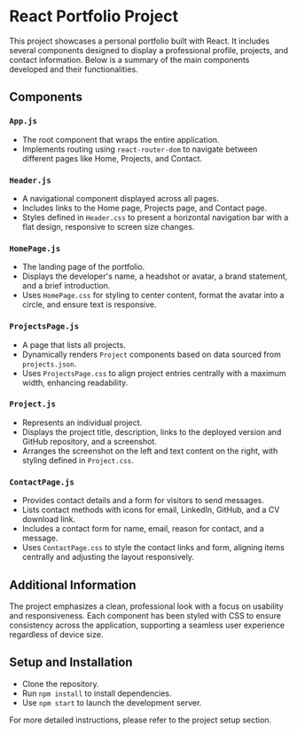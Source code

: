 # React Portfolio Project

This project showcases a personal portfolio built with React. It includes several components designed to display a professional profile, projects, and contact information. Below is a summary of the main components developed and their functionalities.

## Components

### `App.js`

- The root component that wraps the entire application.
- Implements routing using `react-router-dom` to navigate between different pages like Home, Projects, and Contact.

### `Header.js`

- A navigational component displayed across all pages.
- Includes links to the Home page, Projects page, and Contact page.
- Styles defined in `Header.css` to present a horizontal navigation bar with a flat design, responsive to screen size changes.

### `HomePage.js`

- The landing page of the portfolio.
- Displays the developer's name, a headshot or avatar, a brand statement, and a brief introduction.
- Uses `HomePage.css` for styling to center content, format the avatar into a circle, and ensure text is responsive.

### `ProjectsPage.js`

- A page that lists all projects.
- Dynamically renders `Project` components based on data sourced from `projects.json`.
- Uses `ProjectsPage.css` to align project entries centrally with a maximum width, enhancing readability.

### `Project.js`

- Represents an individual project.
- Displays the project title, description, links to the deployed version and GitHub repository, and a screenshot.
- Arranges the screenshot on the left and text content on the right, with styling defined in `Project.css`.

### `ContactPage.js`

- Provides contact details and a form for visitors to send messages.
- Lists contact methods with icons for email, LinkedIn, GitHub, and a CV download link.
- Includes a contact form for name, email, reason for contact, and a message.
- Uses `ContactPage.css` to style the contact links and form, aligning items centrally and adjusting the layout responsively.

## Additional Information

The project emphasizes a clean, professional look with a focus on usability and responsiveness. Each component has been styled with CSS to ensure consistency across the application, supporting a seamless user experience regardless of device size.

## Setup and Installation

- Clone the repository.
- Run `npm install` to install dependencies.
- Use `npm start` to launch the development server.

For more detailed instructions, please refer to the project setup section.
